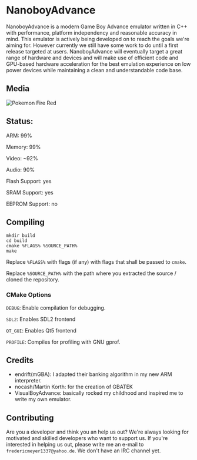 # NanoboyAdvance

NanoboyAdvance is a modern Game Boy Advance emulator written in C++ with performance, platform independency and reasonable accuracy in mind. This emulator is actively being developed on to reach the goals we're aiming for. However currently we still
have some work to do until a first release targeted at users. NanoboyAdvance will eventually target a great range of hardware and devices and will make use of efficient code and GPU-based hardware acceleration for the best emulation experience on low power devices while maintaining a clean and understandable code base.

## Media

<img src="https://puu.sh/qlnpt/3c6e1a056d.png" alt="Pokemon Fire Red">

## Status:

ARM: 99%

Memory: 99%

Video: ~92%

Audio: 90%

Flash Support: yes

SRAM Support: yes

EEPROM Support: no

## Compiling

```
mkdir build
cd build
cmake %FLAGS% %SOURCE_PATH%
make
```
Replace `%FLAGS%` with flags (if any) with flags that shall be passed to `cmake`.

Replace `%SOURCE_PATH%` with the path where you extracted the source / cloned the repository.

### CMake Options
`DEBUG`: Enable compilation for debugging.

`SDL2`: Enables SDL2 frontend

`QT_GUI`: Enables Qt5 frontend

`PROFILE`: Compiles for profiling with GNU gprof.

## Credits

- endrift(mGBA): I adapted their banking algorithm in my new ARM interpreter.
- nocash/Martin Korth: for the creation of GBATEK
- VisualBoyAdvance: basically rocked my childhood and inspired me to write my own emulator.

## Contributing

Are you a developer and think you an help us out? We're always looking for motivated and skilled developers who want to support us. If you're interested in helping us out, please write me an e-mail to `fredericmeyer1337@yahoo.de`. We don't have an IRC channel yet.
